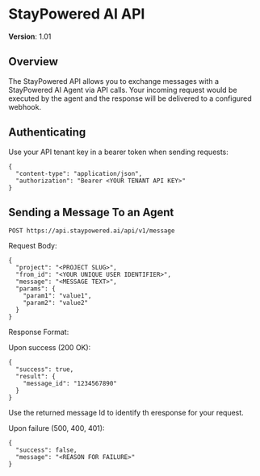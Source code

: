 # StayPowered AI API
**Version**: 1.01 

## Overview

The StayPowered API allows you to exchange messages with a StayPowered AI Agent via API calls. Your incoming request would be executed by the agent and the response will be delivered to a configured webhook.

## Authenticating

Use your API tenant key in a bearer token when sending requests:

```
{
  "content-type": "application/json",
  "authorization": "Bearer <YOUR TENANT API KEY>"
}
```

## Sending a Message To an Agent

```
POST https://api.staypowered.ai/api/v1/message
```

Request Body:

```
{
  "project": "<PROJECT SLUG>",
  "from_id": "<YOUR UNIQUE USER IDENTIFIER>",
  "message": "<MESSAGE TEXT>",
  "params": {
    "param1": "value1",
    "param2": "value2"
  }
}
```

Response Format:

Upon success (200 OK):
```
{
  "success": true,
  "result": {
    "message_id": "1234567890"
  }
}
```
Use the returned message Id to identify th eresponse for your request. 

Upon failure (500, 400, 401):
```
{
  "success": false,
  "message": "<REASON FOR FAILURE>"
}

